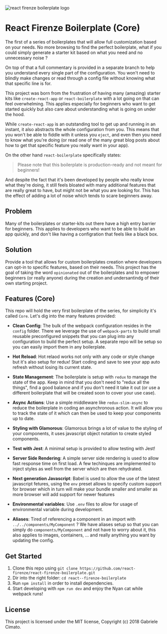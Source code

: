 <img src="https://avatars0.githubusercontent.com/u/34152980?s=200&v=4" alt="react firenze boilerplate logo" align="center">

# React Firenze Boilerplate (Core)

The first of a series of boilerplates that will allow full customization based on your needs. No more browsing to find the perfect boilerplate, what if you could simply generate a starter kit based on what you need and no unnecessary noise ?

On top of that a full commentary is provided in a separate branch to help you understand every single part of  the configuration. You won't need to blindly make changes or read through a config file without knowing what that specific line is for.

This project was born from the frustration of having many (amazing) starter kits like `create-react-app` or `react-boilerplate` with a lot going on that can feel overwhelming. This applies especially for beginners who want to get started quickly but also care about understanding what is going on under the hood.

While `create-react-app` is an outstanding tool to get up and running in an instant, it also abstracts the whole configuration from you. This means that you won't be able to fiddle with it unless you `eject`, and even then you need to know what you're doing (or read one of the many great blog posts about how to get that specific feature you really want in your app).

On the other hand `react-boilerplate` specifically states:

> Please note that this boilerplate is production-ready and not meant for beginners!

And despite the fact that it's been developed by people who really know what they're doing, it still feels bloated with many additional features that are really great to have, but might not be what you are looking for. This has the effect of adding a lot of noise which tends to scare beginners away.

## Problem

Many of the boilerplates or starter-kits out there have a high entry barrier for beginners. This applies to developers who want to be able to build an app quickly, and don't like having a configration that feels like a black box.

## Solution

Provide a tool that allows for custom boilerplates creation where developers can opt-in to specific features, based on their needs. This project has the goal of taking the word `opinionated` out of the boilerplates and to empower beginners (or really anyone) during the creation and undersantindg of their own starting project.

## Features (Core)

This repo will hold the very first boilerplate of the series, for simplicity it's called `Core`. Let's dig into the many features provided:

- **Clean Config**: The bulk of the webpack configuration resides in the `config` folder. There we leverage the use of `webpack-parts` to build small reusable preconfigured snippets that you can plug into any configuration to build the perfect setup. A separate repo will be setup so you can easily import them in any boilerplate.

- **Hot Reload**: Hot relaod works not only with any code or style change but it's also setup for redux! Start coding and save to see your app auto refresh without losing its current state.

- **State Management**: The boilerplate is setup with `redux` to manage the state of the app. Keep in mind that you don't need to "redux all the things", find a good balance and if you don't need it take it out (or use a different boilerplate that will be created soon to cover your use case).

- **Async Actions**: Use a simple middleware like `redux-slim-async` to reduce the boilerplate in coding an asynchronous action. It will allow you to track the state of it which can then be used to keep your components up to date.

- **Styling with Glamorous**: Glamorous brings a lot of value to the styling of your components, it uses javascript object notation to create styled components.

- **Test with Jest**: A minimal setup is provided to allow testing with Jest!


- **Server Side Rendering**: A simple server side rendering is used to allow fast response time on first load. A few techinques are implemented to inject styles as well from the server which are then rehydrated.

- **Next generation Javascript**: Babel is used to allow the use of the latest javascript fetures, using the `env` preset allows to specify custom support for browser which in turn will make your bundle smaller and smaller as more browser will add support for newer features

- **Environmental variables**: Use `.env` files to allow for usage of environmental variable during development.

- **Aliases**: Tired of referencing a component in an import with `../../components/MyComponent` ? We have aliases setup so that you can simply do `components/MyComponent` and not have to worry about it, this also applies to images, containers, ... and really anything you want by updating the config.

## Get Started

1. Clone this repo using `git clone https://github.com/react-firenze/react-firenze-boilerplate.git`
2. Dir into the right folder: `cd react--firenze-boilerplate`
3. Run `npm install` in order to install dependencies.
4. Start developing with `npm run dev` and enjoy the Nyan cat while webpack runs!

## License
This project is licensed under the MIT license, Copyright (c) 2018 Gabriele Cimato.
